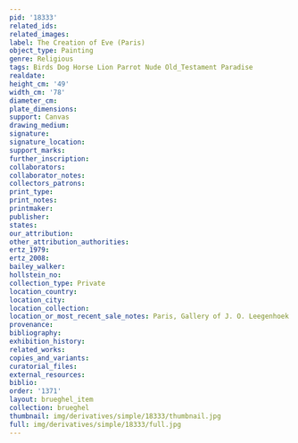 ```yaml
---
pid: '18333'
related_ids: 
related_images: 
label: The Creation of Eve (Paris)
object_type: Painting
genre: Religious
tags: Birds Dog Horse Lion Parrot Nude Old_Testament Paradise
realdate: 
height_cm: '49'
width_cm: '78'
diameter_cm: 
plate_dimensions: 
support: Canvas
drawing_medium: 
signature: 
signature_location: 
support_marks: 
further_inscription: 
collaborators: 
collaborator_notes: 
collectors_patrons: 
print_type: 
print_notes: 
printmaker: 
publisher: 
states: 
our_attribution: 
other_attribution_authorities: 
ertz_1979: 
ertz_2008: 
bailey_walker: 
hollstein_no: 
collection_type: Private
location_country: 
location_city: 
location_collection: 
location_or_most_recent_sale_notes: Paris, Gallery of J. O. Leegenhoek
provenance: 
bibliography: 
exhibition_history: 
related_works: 
copies_and_variants: 
curatorial_files: 
external_resources: 
biblio: 
order: '1371'
layout: brueghel_item
collection: brueghel
thumbnail: img/derivatives/simple/18333/thumbnail.jpg
full: img/derivatives/simple/18333/full.jpg
---
```

